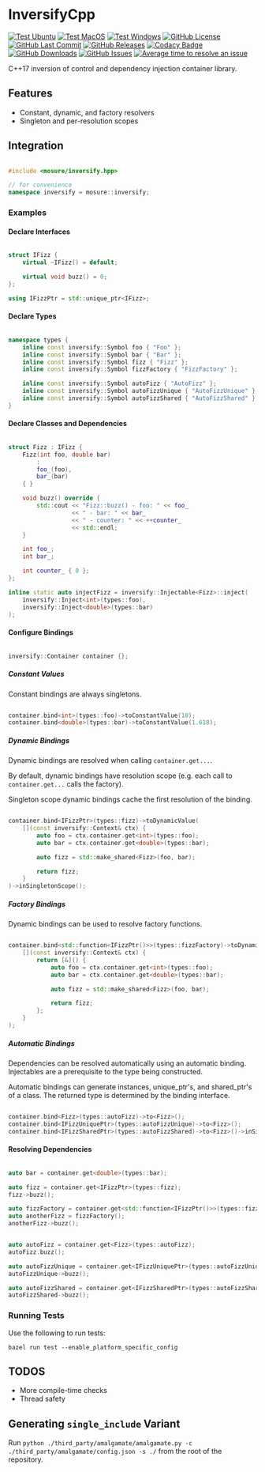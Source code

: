 # InversifyCpp

[![Test Ubuntu](https://github.com/mosure/inversifycpp/workflows/ubuntu/badge.svg)](https://github.com/Mosure/InversifyCpp/actions?query=workflow%3Aubuntu)
[![Test MacOS](https://github.com/mosure/inversifycpp/workflows/macos/badge.svg)](https://github.com/Mosure/InversifyCpp/actions?query=workflow%3Amacos)
[![Test Windows](https://github.com/mosure/inversifycpp/workflows/windows/badge.svg)](https://github.com/Mosure/InversifyCpp/actions?query=workflow%3Awindows)
[![GitHub License](https://img.shields.io/github/license/mosure/inversifycpp)](https://raw.githubusercontent.com/mosure/inversifycpp/main/LICENSE)
[![GitHub Last Commit](https://img.shields.io/github/last-commit/mosure/inversifycpp)](https://github.com/mosure/inversifycpp)
[![GitHub Releases](https://img.shields.io/github/v/release/mosure/inversifycpp?include_prereleases&sort=semver)](https://github.com/mosure/inversifycpp/releases)
[![Codacy Badge](https://app.codacy.com/project/badge/Grade/ed98bee84ee14c8eb6ad6a0f85b94ca1)](https://www.codacy.com/gh/Mosure/InversifyCpp/dashboard?utm_source=github.com&amp;utm_medium=referral&amp;utm_content=Mosure/InversifyCpp&amp;utm_campaign=Badge_Grade)
[![GitHub Downloads](https://img.shields.io/github/downloads/mosure/inversifycpp/total)](https://github.com/mosure/inversifycpp/releases)
[![GitHub Issues](https://img.shields.io/github/issues/mosure/inversifycpp)](https://github.com/mosure/inversifycpp/issues)
[![Average time to resolve an issue](http://isitmaintained.com/badge/resolution/mosure/inversifycpp.svg)](http://isitmaintained.com/project/mosure/inversifycpp "Average time to resolve an issue")

C++17 inversion of control and dependency injection container library.

## Features
-  Constant, dynamic, and factory resolvers
-  Singleton and per-resolution scopes

## Integration

```cpp

#include <mosure/inversify.hpp>

// for convenience
namespace inversify = mosure::inversify;

```

### Examples

#### Declare Interfaces

```cpp

struct IFizz {
    virtual ~IFizz() = default;

    virtual void buzz() = 0;
};

using IFizzPtr = std::unique_ptr<IFizz>;

```

#### Declare Types

```cpp

namespace types {
    inline const inversify::Symbol foo { "Foo" };
    inline const inversify::Symbol bar { "Bar" };
    inline const inversify::Symbol fizz { "Fizz" };
    inline const inversify::Symbol fizzFactory { "FizzFactory" };

    inline const inversify::Symbol autoFizz { "AutoFizz" };
    inline const inversify::Symbol autoFizzUnique { "AutoFizzUnique" };
    inline const inversify::Symbol autoFizzShared { "AutoFizzShared" };
}

```

#### Declare Classes and Dependencies

```cpp

struct Fizz : IFizz {
    Fizz(int foo, double bar)
        :
        foo_(foo),
        bar_(bar)
    { }

    void buzz() override {
        std::cout << "Fizz::buzz() - foo: " << foo_
                  << " - bar: " << bar_
                  << " - counter: " << ++counter_
                  << std::endl;
    }

    int foo_;
    int bar_;

    int counter_ { 0 };
};

inline static auto injectFizz = inversify::Injectable<Fizz>::inject(
    inversify::Inject<int>(types::foo),
    inversify::Inject<double>(types::bar)
);

```

#### Configure Bindings

```cpp

inversify::Container container {};

```

##### Constant Values

Constant bindings are always singletons.

```cpp

container.bind<int>(types::foo)->toConstantValue(10);
container.bind<double>(types::bar)->toConstantValue(1.618);

```

##### Dynamic Bindings

Dynamic bindings are resolved when calling `container.get...`.

By default, dynamic bindings have resolution scope (e.g. each call to `container.get...` calls the factory).

Singleton scope dynamic bindings cache the first resolution of the binding.

```cpp

container.bind<IFizzPtr>(types::fizz)->toDynamicValue(
    [](const inversify::Context& ctx) {
        auto foo = ctx.container.get<int>(types::foo);
        auto bar = ctx.container.get<double>(types::bar);

        auto fizz = std::make_shared<Fizz>(foo, bar);

        return fizz;
    }
)->inSingletonScope();

```

##### Factory Bindings

Dynamic bindings can be used to resolve factory functions.

```cpp

container.bind<std::function<IFizzPtr()>>(types::fizzFactory)->toDynamicValue(
    [](const inversify::Context& ctx) {
        return [&]() {
            auto foo = ctx.container.get<int>(types::foo);
            auto bar = ctx.container.get<double>(types::bar);

            auto fizz = std::make_shared<Fizz>(foo, bar);

            return fizz;
        };
    }
);

```

##### Automatic Bindings

Dependencies can be resolved automatically using an automatic binding. Injectables are a prerequisite to the type being constructed.

Automatic bindings can generate instances, unique_ptr's, and shared_ptr's of a class. The returned type is determined by the binding interface.

```cpp

container.bind<Fizz>(types::autoFizz)->to<Fizz>();
container.bind<IFizzUniquePtr>(types::autoFizzUnique)->to<Fizz>();
container.bind<IFizzSharedPtr>(types::autoFizzShared)->to<Fizz>()->inSingletonScope();

```

#### Resolving Dependencies

```cpp

auto bar = container.get<double>(types::bar);

auto fizz = container.get<IFizzPtr>(types::fizz);
fizz->buzz();

auto fizzFactory = container.get<std::function<IFizzPtr()>>(types::fizzFactory);
auto anotherFizz = fizzFactory();
anotherFizz->buzz();


auto autoFizz = container.get<Fizz>(types::autoFizz);
autoFizz.buzz();

auto autoFizzUnique = container.get<IFizzUniquePtr>(types::autoFizzUnique);
autoFizzUnique->buzz();

auto autoFizzShared = container.get<IFizzSharedPtr>(types::autoFizzShared);
autoFizzShared->buzz();

```

### Running Tests

Use the following to run tests:

`bazel run test --enable_platform_specific_config`

## TODOS
-  More compile-time checks
-  Thread safety

## Generating `single_include` Variant

Run `python ./third_party/amalgamate/amalgamate.py -c ./third_party/amalgamate/config.json -s ./` from the root of the repository.
